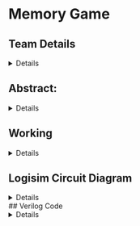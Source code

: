 # Memory Game
## Team Details
<details>
  Semester: 3rd Sem B. Tech. CSE <br />
  Section: S1 <br />
1. Megha Arya            221CS136 meghaarya.221cs136@nitk.edu.in 7338430370 <br />
2. Sharada A Pandit      221CS151 sharadaapandit.221cs151@nitk.edu.in 9916411636 <br />
3. Viren Haresh Kundnani 221CS165 virenhareshkundnani.221cs165@nitk.edu.in 8850778784 <br />
</details>

## Abstract:

<details>
In our project, we'll be designing a sequential logic game, such as a memory game.Users must follow a sequence of LED flashes or button presses, and logic gates can 
control the game's logic. The initial sequence will be displayed with the help of LEDs. The player’s input will be taken using pushbuttons. If the input and the 
sequence matches, the next sequence flashes and the player is asked to either input the current or previous sequence to add to the challenge.
In this project, we present the development of an interactive game system that creates a dynamic and engaging user experience. The primary objective of this project is to  design and implement a digital circuit that displays a randomized sequence of LED patterns and validates user input to assess correctness. It offers a unique blend of hardware design, gaming, and user interaction, making it a compelling and engaging project, allowing for an exciting and variable gameplay. Key components of the project include modules for generating random sequences, controlling LEDs to display patterns, capturing user input, and implementing validation logic.
We were motivated to do this project as in today's world full of stress, gaming is an outlet for people to relax. We are implementing a simple form of this relaxation for people to play while also testing their memory.
</details>
  
## Working
<details>
The project uses sequential circuits, i.e., D Flip Flops and a comparator circuit for the final output of whether the user was right or wrong. This output is also used as an enabler for the generation of the next sequence, hence if it is 0 the game does not continue. The random sequence is generated by using a Linear Feedback shift register,which generates all binary numbers with decimal values from 1 to 15 in random order. This is achieved by XOR’ing the last 2 bits of the previous sequence, shifting the 4 bits to the right (discarding the 4th) and placing this XOR value as the first bit for the new sequence.The user inputs the bits using buttons and the comparator output triggers the clockcircuit for the next sequence to be generated. The LED’s (2-bit : Either 01 or 10) are displayed using a D Flip Flop using the D and Q ends of the flip flop and the sequence sent to the comparator is decided using four 2:1 Multiplexers, each taking one bit of the current and previous sequences as the 2 inputs and LED output as the enabler. Based on the LED displayed to the user, one set of flip flops is used for generation and another set is used for storing the previous flashed sequence and depending on which one is asked, it is sent to the comparator circuit. The comparator simply consists of 4 XOR gates to output whether the input by the user and the sequence were the same.
</details>
  
## Logisim Circuit Diagram
<details>


![Logisim-snaps](https://github.com/techsharada604/Team-10-DDS/assets/116255115/1dbfc89d-7f1e-49c4-9c26-f4744857b758)

</details>
## Verilog Code
<details>


  
```verilog
  // 4bit comp
arator

module comparator_4bit (
  input wire [3:0] input1,
  input wire [3:0] input2,
  output wire equal
);

  assign equal = (input1 == input2);

endmodule

module d_flip_flop (
  input wire D,      // Data input
  input wire CLK,    // Clock input
  output reg Q      // Output
);

  //reg Q;            // Output register

  always @(posedge CLK) begin
    Q <= D;       // Data input is transferred to Q on the rising edge of the clock
  end

endmodule

module lfsr4bit (
  input wire CLK,    // Clock input
  output wire [3:0] random_number  // 4-bit random number
);

  wire feedback;
  wire [3:0] lfsr_output;

  // Instantiate four D flip-flops without reset
  d_flip_flop dff0 (.D(feedback), .CLK(CLK), .Q(lfsr_output[0]));
  d_flip_flop dff1 (.D(lfsr_output[2] ^ lfsr_output[3]), .CLK(CLK), .Q(lfsr_output[1]));
  d_flip_flop dff2 (.D(lfsr_output[1]), .CLK(CLK), .Q(lfsr_output[2]));
  d_flip_flop dff3 (.D(lfsr_output[2]), .CLK(CLK), .Q(lfsr_output[3]));

  // Feedback is XOR of the 3rd and 4th flip-flops
  assign feedback = lfsr_output[2] ^ lfsr_output[3];

  assign random_number = lfsr_output;

endmodule

module lfsr_and_storage (
  input wire CLK,        // Clock input
  output wire [0:3] random_number,  // 4-bit random number from LFSR
  output wire [0:3] stored_sequence  // 4-bit stored sequence
);

  wire [3:0] lfsr_output;
  reg [3:0] storage_output;

  // Instantiate the lfsr4bit module
  lfsr4bit lfsr (
    .CLK(CLK),
    .random_number(lfsr_output)
  );

  // Instantiate 4 flip-flops to store the sequence
  always @(posedge CLK) begin
    storage_output <= lfsr_output;
  end

  assign random_number = lfsr_output;
  assign stored_sequence = storage_output;

endmodule

module counter_1_to_2 (
  input wire CLK,    // Clock input
  output wire [1:0] count  // 2-bit counter output
);

  reg [1:0] counter;  // 2-bit counter

  always @(posedge CLK) begin
    // Increment the counter
    if (counter == 2'b01) begin
      counter <= 2'b10;
    end else begin
      counter <= 2'b01;
    end
  end

  assign count = counter;

endmodule

/*module muxes (
  input wire CLK,       // Clock input
  output wire [1:0] count, // 2-bit counter output
  output wire [0:3] mux_outputs // 4-bit multiplexer outputs
);

  reg [1:0] counter;   // 2-bit counter

  wire enable;        // Selection signal for the multiplexers

  // Instantiate the 2-bit counter module
  counter_1_to_2 counter_inst (
    .CLK(CLK),
    .count(count)
  );

  // Use one bit from the counter as the enable signal
  assign enable = count[0];

  // Instantiate 4 2:1 multiplexers
  assign mux_outputs[0] = (enable) ? stored_sequence[0] : random_number[0];
  assign mux_outputs[1] = (enable) ? stored_sequence[1] : random_number[1];
  assign mux_outputs[2] = (enable) ? stored_sequence[2] : random_number[2];
  assign mux_outputs[3] = (enable) ? stored_sequence[3] : random_number[3];

endmodule*/

module multiplexer_2to1 (
  input wire sel,          // Selection signal
  input wire data0,  // Data input 0
  input wire data1,  // Data input 1
  output wire op // Output
);

  assign op = (sel) ? data1 : data0;

endmodule


module counter_enables_muxes (
  input wire CLK,       // Clock input
  output wire [3:0] mux_outputs, // 4-bit multiplexer outputs
  input wire [3:0] lfsr_output,  // 4-bit LFSR output
  input wire [3:0] stored_sequence // 4-bit stored sequence
);

  wire [1:0] counter;   // 2-bit counter
  wire enable;         // Selection signal for the multiplexers

  // Instantiate the 2-bit counter module without reset
  counter_1_to_2 counter_inst (
    .CLK(CLK),
    .count(counter)
  );

  // Determine enable based on the counter value
  assign enable = (counter == 2'b01);

  // Instantiate 4 4:1 multiplexers
  multiplexer_2to1 mux0 ((enable),(lfsr_output[0]),(stored_sequence[0]),(mux_outputs[0]));
  multiplexer_2to1 mux1 ((enable),(lfsr_output[1]),(stored_sequence[1]),(mux_outputs[1]));
  multiplexer_2to1 mux2 ((enable),(lfsr_output[2]),(stored_sequence[2]),(mux_outputs[2]));
  multiplexer_2to1 mux3 ((enable),(lfsr_output[3]),(stored_sequence[3]),(mux_outputs[3]));

endmodule
```




</details>



